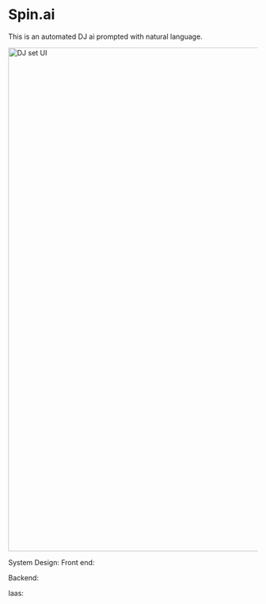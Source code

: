 # Spin.ai
This is an automated DJ ai prompted with natural language.


<img width="1018" alt="DJ set UI" src="https://github.com/ngoiyaeric/Online-DJ/assets/115367894/614df66f-6438-4830-a9f4-d55b3e00521b">

System Design: 
Front end:

Backend:

Iaas:
